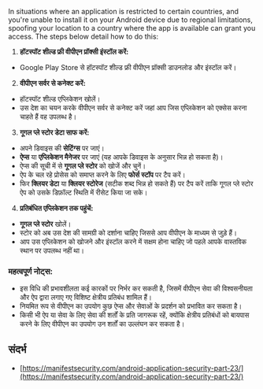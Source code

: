 In situations where an application is restricted to certain countries, and you're unable to install it on your Android device due to regional limitations, spoofing your location to a country where the app is available can grant you access. The steps below detail how to do this:

1. **हॉटस्पॉट शील्ड फ्री वीपीएन प्रॉक्सी इंस्टॉल करें:**
- Google Play Store से हॉटस्पॉट शील्ड फ्री वीपीएन प्रॉक्सी डाउनलोड और इंस्टॉल करें।

2. **वीपीएन सर्वर से कनेक्ट करें:**
- हॉटस्पॉट शील्ड एप्लिकेशन खोलें।
- उस देश का चयन करके वीपीएन सर्वर से कनेक्ट करें जहां आप जिस एप्लिकेशन को एक्सेस करना चाहते हैं वह उपलब्ध है।

3. **गूगल प्ले स्टोर डेटा साफ करें:**
- अपने डिवाइस की **सेटिंग्स** पर जाएं।
- **ऐप्स** या **एप्लिकेशन मैनेजर** पर जाएं (यह आपके डिवाइस के अनुसार भिन्न हो सकता है)।
- ऐप्स की सूची में से **गूगल प्ले स्टोर** को खोजें और चुनें।
- ऐप के चल रहे प्रोसेस को समाप्त करने के लिए **फोर्स स्टॉप** पर टैप करें।
- फिर **क्लियर डेटा** या **क्लियर स्टोरेज** (सटीक शब्द भिन्न हो सकते हैं) पर टैप करें ताकि गूगल प्ले स्टोर ऐप को उसके डिफ़ॉल्ट स्थिति में रीसेट किया जा सके।

4. **प्रतिबंधित एप्लिकेशन तक पहुंचें:**
- **गूगल प्ले स्टोर** खोलें।
- स्टोर को अब उस देश की सामग्री को दर्शाना चाहिए जिससे आप वीपीएन के माध्यम से जुड़े हैं।
- आप उस एप्लिकेशन को खोजने और इंस्टॉल करने में सक्षम होना चाहिए जो पहले आपके वास्तविक स्थान पर उपलब्ध नहीं था।

### महत्वपूर्ण नोट्स:
- इस विधि की प्रभावशीलता कई कारकों पर निर्भर कर सकती है, जिसमें वीपीएन सेवा की विश्वसनीयता और ऐप द्वारा लगाए गए विशिष्ट क्षेत्रीय प्रतिबंध शामिल हैं।
- नियमित रूप से वीपीएन का उपयोग कुछ ऐप्स और सेवाओं के प्रदर्शन को प्रभावित कर सकता है।
- किसी भी ऐप या सेवा के लिए सेवा की शर्तों के प्रति जागरूक रहें, क्योंकि क्षेत्रीय प्रतिबंधों को बायपास करने के लिए वीपीएन का उपयोग उन शर्तों का उल्लंघन कर सकता है।

## संदर्भ
* [https://manifestsecurity.com/android-application-security-part-23/](https://manifestsecurity.com/android-application-security-part-23/)
